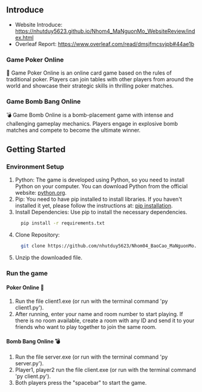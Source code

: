 ## Introduce
- Website Introduce: https://nhutduy5623.github.io/Nhom4_MaNguonMo_WebsiteReview/index.html
- Overleaf Report: https://www.overleaf.com/read/dmsjfmcsvjpb#44ae1b
### Game Poker Online
🎲 Game Poker Online is an online card game based on the rules of traditional poker. Players can join tables with other players from around the world and showcase their strategic skills in thrilling poker matches.
### Game Bomb Bang Online
💣 Game Bomb Online is a bomb-placement game with intense and challenging gameplay mechanics. Players engage in explosive bomb matches and compete to become the ultimate winner.
## Getting Started
### Environment Setup
1. Python: The game is developed using Python, so you need to install Python on your computer. You can download Python from the official website: [python.org](python.org).
2. Pip: You need to have pip installed to install libraries. If you haven't installed it yet, please follow the instructions at: [pip installation](https://pip.pypa.io/en/stable/installation/).
3. Install Dependencies: Use pip to install the necessary dependencies.
   ```sh
     pip install -r requirements.txt
   ```
4. Clone Repository:
   ```sh
     git clone https://github.com/nhutduy5623/Nhom04_BaoCao_MaNguonMo.git
   ```
5. Unzip the downloaded file.
### Run the game
#### Poker Online 🎲
1. Run the file client1.exe (or run with the terminal command 'py client1.py').
2. After running, enter your name and room number to start playing. If there is no room available, create a room with any ID and send it to your friends who want to play together to join the same room.
#### Bomb Bang Online 💣
1. Run the file server.exe (or run with the terminal command 'py server.py').
2. Player1, player2 run the file client.exe (or run with the terminal command 'py client.py').
3. Both players press the "spacebar" to start the game.
